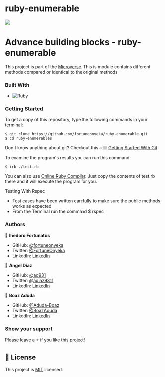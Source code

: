 # ruby-enumerable

![](https://img.shields.io/badge/Microverse-blueviolet)

# Advance building blocks - ruby-enumerable

This project is part of the [Microverse](https://www.microverse.org/). This is module contains different methods compared or identical to the original methods 

### Built With

- ![Ruby](https://img.shields.io/badge/-Ruby-red)

### Getting Started

To get a copy of this repository, type the following commands in your terminal:

```
$ git clone https://github.com/fortuneonyeka/ruby-enumerable.git
$ cd ruby-enumerables
```
Don't know anything about git? Checkout this 👉🏼 [Getting Started With Git](https://towardsdatascience.com/getting-started-with-git-and-github-6fcd0f2d4ac6?gi=f8ce126417c7)

To examine the program's results you can run this command:

```
$ irb ./test.rb
```
You can also use [Online Ruby Compiler](https://www.tutorialspoint.com/execute_ruby_online.php). Just copy the contents of test.rb there and it will execute the program for you.

Testing With Rspec
- Test cases have been written carefully to make sure the public methods works as expected
- From the Terminal run the command
$ rspec

### Authors

👤 **Ihedoro Fortunatus**

- GitHub: [@fortuneonyeka](https://github.com/fortuneonyeka)
- Twitter: [@FortuneOnyeka](https://twitter.com/FortuneOnyeka)
- LinkedIn: [LinkedIn](https://www.linkedin.com/in/fortunatus-ihedoro-5a43711a3/)


👤 **Ángel Díaz**

- GitHub: [@ad931](https://github.com/ad9311)
- Twitter: [@adiaz9311](https://twitter.com/adiaz9311)
- LinkedIn: [LinkedIn](https://www.linkedin.com/in/ad9311/)

👤 **Boaz Aduda**

- GitHub: [@Aduda-Boaz](https://github.com/Aduda-Boaz)
- Twitter: [@BoazAduda](https://twitter.com/BoazAduda)
- LinkedIn: [LinkedIn](https://www.linkedin.com/in/aduda-boaz/)


### Show your support

Please leave a ⭐️ if you like this project!

## 📝 License

This project is [MIT](./LICENSE) licensed.
